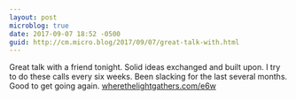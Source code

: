 ```yaml
---
layout: post
microblog: true
date: 2017-09-07 18:52 -0500
guid: http://cm.micro.blog/2017/09/07/great-talk-with.html
---
```

Great talk with a friend tonight. Solid ideas exchanged and built upon. I try to do these calls every six weeks. Been slacking for the last several months. Good to get going again. [wherethelightgathers.com/e6w](http://wherethelightgathers.com/e6w)
